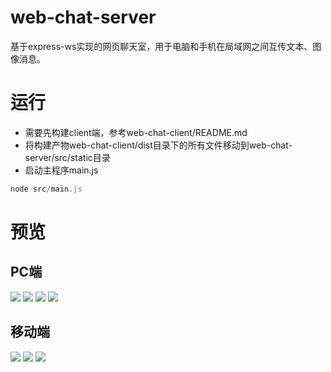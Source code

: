 # web-chat-server
基于express-ws实现的网页聊天室，用于电脑和手机在局域网之间互传文本、图像消息。

# 运行
- 需要先构建client端，参考web-chat-client/README.md
- 将构建产物web-chat-client/dist目录下的所有文件移动到web-chat-server/src/static目录
- 启动主程序main.js
```js
node src/main.js
```
# 预览
## PC端
![](https://github.com/wuchuangqk/readme-img/blob/master/Snipaste_2023-09-18_16-39-03.png)
![](https://github.com/wuchuangqk/readme-img/blob/master/Snipaste_2023-09-18_16-41-55.png)
![](https://github.com/wuchuangqk/readme-img/blob/master/Snipaste_2023-09-18_16-42-01.png)
![](https://github.com/wuchuangqk/readme-img/blob/master/Snipaste_2023-09-18_16-42-21.png)
## 移动端
![](https://github.com/wuchuangqk/readme-img/blob/master/51692C72-EDAC-4DD4-9CC1-F349AD866ACC.jpg)
![](https://github.com/wuchuangqk/readme-img/blob/master/2446CF8E-4510-4EF3-A564-332A808BEFF4.jpg)
![](https://github.com/wuchuangqk/readme-img/blob/master/CF474779-B233-4D30-AF0D-2998B8E5BCAF.jpg)
